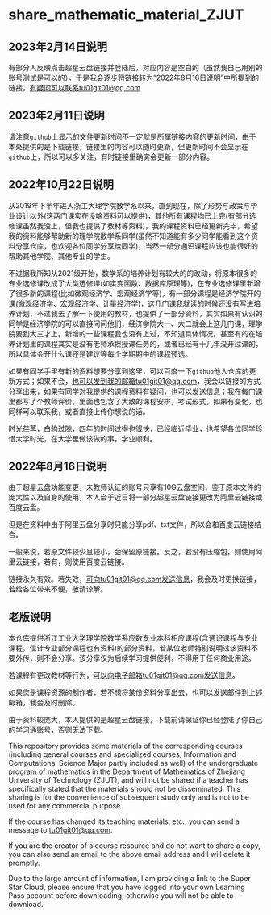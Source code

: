 # share_mathematic_material_ZJUT
## 2023年2月14日说明
有部分人反映点击超星云盘链接并登陆后，对应内容是空白的（虽然我自己用别的账号测试是可以的），于是我会逐步将链接转为“2022年8月16日说明”中所提到的链接，有疑问可以联系tu01git01@qq.com

## 2023年2月11日说明
请注意`github`上显示的文件更新时间不一定就是所属链接内容的更新时间，由于本处提供的是下载链接，链接里的内容可以随时更新，但更新时间不会显示在`github`上，所以可以多关注，有时链接里确实会更新一部分内容。

## 2022年10月22日说明
从2019年下半年进入浙工大理学院数学系以来，直到现在，除了形势与政策与毕业设计以外(这两门课实在没啥资料可以提供)，其他所有课程均已上完(有部分选修课虽然我没上，但我也提供了教材等资料)，我的课程资料已经更新完毕，希望我的资料能够帮助新的理学院数学系同学(虽然不知道能有多少同学能看到这个资料分享仓库，也欢迎各位同学分享给同学)，当然一部分通识课程应该也能很好的帮助其他学院、其他专业的学生。

不过据我所知从2021级开始，数学系的培养计划有较大的的改动，将原本很多的专业选修课改成了大类选修课(如实变函数、数据库原理等)，在专业选修课里新增了很多新的课程(比如微观经济学、宏观经济学等)，有一部分课程是经济学院开的课(微观经济学、宏观经济学、计量经济学)，这几门课我就读的时候还没有写进培养计划，不过我去了解一下使用的教材，也提供了一部分资料，其实如果有认识的同学是经济学院的可以直接问问他们，经济学院大一、大二就会上这几门课，理学院要到大三才上。新增的一些课程我也没有上过，不知道具体情况。甚至有的在培养计划里的课程其实是没有老师承担授课任务的，或者已经有十几年没开过课的，所以具体会开什么课还是建议等每个学期期中的课程预选。

如果有同学手里有新的资料想要分享到这里，可以百度一下`github`他人仓库的更新方式；如果不会，也可以发到我的邮箱tu01git01@qq.com，我会以链接的方式分享出来，如果有同学对我提供的课程资料有疑问，也可以发送信息；我在每门课里都写了个教师评价，里面也包含了大致的课程安排，考试形式，如果有变化，也同样可以联系我，或者直接上传你想说的话。

时光荏苒，白驹过隙，四年的时间过得也很快，已经临近毕业，也希望各位同学珍惜大学时光，在大学里做该做的事，学业顺利。

## 2022年8月16日说明
由于超星云盘功能变更，未教师认证的账号只享有10G云盘空间，鉴于原本文件的庞大性以及自身的使用，本人会于近日将一部分超星云盘链接更改为阿里云链接或百度云盘。

但是在资料中由于阿里云盘分享时只能分享pdf、txt文件，所以会和百度云链接结合。

一般来说，若原文件较少且较小，会保留原链接。反之，若没有压缩包，则使用阿里云链接，若有，则使用百度云链接。

链接永久有效。若失效，可向tu01git01@qq.com发送信息，我会及时更换链接，若给各位带来不便，敬请谅解。

## 老版说明
本仓库提供浙江工业大学理学院数学系应数专业本科相应课程(含通识课程与专业课程，信计专业部分课程也有资料)的部分资料，若某位老师特别说明过该资料不要外传，则不会分享。该分享仅为后续学习提供便利，不得用于任何商业用途。

若课程有更改教材等行为，可以向电子邮箱tu01git01@qq.com发送信息。

如果您是课程资源的制作者，若不想将某份资料分享出去，也可以发送邮件到上述邮箱，我会及时删除。

由于资料较庞大，本人提供的是超星云盘链接，下载前请保证你已经登陆了你自己的学习通账号，否则无法下载。

This repository provides some materials of the corresponding courses (including general courses and specialized courses, Information and Computational Science Major partly included as well) of the undergraduate program of mathematics in the Department of Mathematics of Zhejiang University of Technology (ZJUT), and will not be shared if a teacher has specifically stated that the materials should not be disseminated. This sharing is for the convenience of subsequent study only and is not to be used for any commercial purpose.

If the course has changed its teaching materials, etc., you can send a message to tu01git01@qq.com.

If you are the creator of a course resource and do not want to share a copy, you can also send an email to the above email address and I will delete it promptly.

Due to the large amount of information, I am providing a link to the Super Star Cloud, please ensure that you have logged into your own Learning Pass account before downloading, otherwise you will not be able to download.

